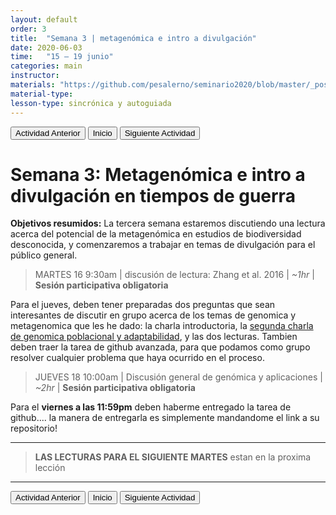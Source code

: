 ```yaml
---
layout: default
order: 3
title:  "Semana 3 | metagenómica e intro a divulgación"
date: 2020-06-03
time:   "15 – 19 junio"
categories: main
instructor: 
materials: "https://github.com/pesalerno/seminario2020/blob/master/_posts/2020-06-03-3_Semana_3.md"
material-type:
lesson-type: sincrónica y autoguiada
---
```


<a href="https://pesalerno.github.io/seminario2020/main/2020/06/02/2_Semana_2.html"><button>Actividad Anterior</button></a>		<a href="https://pesalerno.github.io/seminario2020/"><button>Inicio</button></a>    <a href="https://pesalerno.github.io/seminario2020/main/2020/06/04/4_Semana_4.html"><button>Siguiente Actividad</button></a>

# Semana 3: Metagenómica e intro a divulgación en tiempos de guerra

**Objetivos resumidos:** La tercera semana estaremos discutiendo una lectura acerca del potencial de la metagenómica en estudios de biodiversidad desconocida, y comenzaremos a trabajar en temas de divulgación para el público general. 


> MARTES 16 9:30am | discusión de lectura: Zhang et al. 2016 | *~1hr* | **Sesión participativa obligatoria**

Para el jueves, deben tener preparadas dos preguntas que sean interesantes de discutir en grupo acerca de los temas de genomica y metagenomica que les he dado: la charla introductoria, la [segunda charla de genomica poblacional y adaptabilidad](https://www.loom.com/share/c73d0f2d5ef340edad911a993a44d117), y las dos lecturas. Tambien deben traer la tarea de github avanzada, para que podamos como grupo resolver cualquier problema que haya ocurrido en el proceso. 

 
> JUEVES 18 10:00am | Discusión general de genómica y aplicaciones | *~2hr* | **Sesión participativa obligatoria**

Para el **viernes a las 11:59pm** deben haberme entregado la tarea de github.... la manera de entregarla es simplemente mandandome el link a su repositorio! 

--------------

> **LAS LECTURAS PARA EL SIGUIENTE MARTES** estan en la proxima lección
 
----------------


<a href="https://pesalerno.github.io/seminario2020/main/2020/06/02/2_Semana_2.html"><button>Actividad Anterior</button></a>		<a href="https://pesalerno.github.io/seminario2020/"><button>Inicio</button></a>    <a href="https://pesalerno.github.io/seminario2020/main/2020/06/04/4_Semana_4.html"><button>Siguiente Actividad</button></a>
